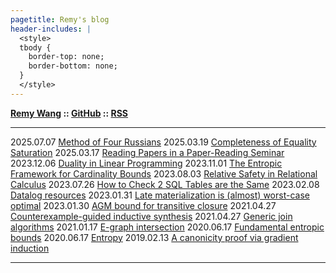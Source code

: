```yaml
---
pagetitle: Remy's blog
header-includes: |
  <style>
  tbody {
    border-top: none;
    border-bottom: none;
  }
  </style>
---
```


**[Remy Wang](https://remy.wang/) :: [GitHub](https://github.com/remysucre/remysucre.github.io) :: [RSS](feed.rss)**

---------- --------------------------------------------------
2025.07.07 [Method of Four Russians](bool-mat-mul.html)
2025.03.19 [Completeness of Equality Saturation](birkhoff.html)
2025.03.17 [Reading Papers in a Paper-Reading Seminar](reading.html)
2023.12.06 [Duality in Linear Programming](dual-lp.html)
2023.11.01 [The Entropic Framework for Cardinality Bounds](entropy-card.html)
2023.08.03 [Relative Safety in Relational Calculus](relational-calculus.html)
2023.07.26 [How to Check 2 SQL Tables are the Same](sql-eq.html)
2023.02.08 [Datalog resources](datalog-resources.html)
2023.01.31 [Late materialization is (almost) worst-case optimal](late-materialization.html)
2023.01.30 [AGM bound for transitive closure](recursive-agm.html)
2021.04.27 [Counterexample-guided inductive synthesis](cegis.html)
2021.04.27 [Generic join algorithms](wcoj.html)
2021.01.17 [E-graph intersection](egraph-inter.html)
2020.06.17 [Fundamental entropic bounds](entropic-bounds.html)
2020.06.17 [Entropy](entropy.html)
2019.02.13 [A canonicity proof via gradient induction](grad-ind.html)
---------- --------------------------------------------------
